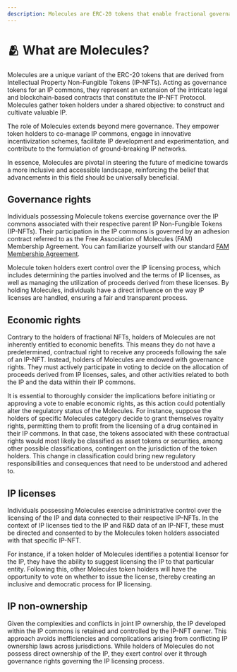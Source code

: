 ```yaml
---
description: Molecules are ERC-20 tokens that enable fractional governance over IP-NFTs.
---
```


# 🫂 What are Molecules?

Molecules are a unique variant of the ERC-20 tokens that are derived from Intellectual Property Non-Fungible Tokens (IP-NFTs). Acting as governance tokens for an IP commons, they represent an extension of the intricate legal and blockchain-based contracts that constitute the IP-NFT Protocol. Molecules gather token holders under a shared objective: to construct and cultivate valuable IP.

The role of Molecules extends beyond mere governance. They empower token holders to co-manage IP commons, engage in innovative incentivization schemes, facilitate IP development and experimentation, and contribute to the formulation of ground-breaking IP networks.

In essence, Molecules are pivotal in steering the future of medicine towards a more inclusive and accessible landscape, reinforcing the belief that advancements in this field should be universally beneficial.

## Governance rights

Individuals possessing Molecule tokens exercise governance over the IP commons associated with their respective parent IP Non-Fungible Tokens (IP-NFTs). Their participation in the IP commons is governed by an adhesion contract referred to as the Free Association of Molecules (FAM) Membership Agreement. You can familiarize yourself with our standard [FAM Membership Agreement](https://github.com/moleculeprotocol/Legal-Contracts/blob/main/FAM%20Agreements/FAM%20Agreement.pdf).

Molecule token holders exert control over the IP licensing process, which includes determining the parties involved and the terms of IP licenses, as well as managing the utilization of proceeds derived from these licenses. By holding Molecules, individuals have a direct influence on the way IP licenses are handled, ensuring a fair and transparent process.

## Economic rights

Contrary to the holders of fractional NFTs, holders of Molecules are not inherently entitled to economic benefits. This means they do not have a predetermined, contractual right to receive any proceeds following the sale of an IP-NFT. Instead, holders of Molecules are endowed with governance rights. They must actively participate in voting to decide on the allocation of proceeds derived from IP licenses, sales, and other activities related to both the IP and the data within their IP commons.

It is essential to thoroughly consider the implications before initiating or approving a vote to enable economic rights, as this action could potentially alter the regulatory status of the Molecules. For instance, suppose the holders of specific Molecules category decide to grant themselves royalty rights, permitting them to profit from the licensing of a drug contained in their IP commons. In that case, the tokens associated with these contractual rights would most likely be classified as asset tokens or securities, among other possible classifications, contingent on the jurisdiction of the token holders. This change in classification could bring new regulatory responsibilities and consequences that need to be understood and adhered to.

## IP licenses

Individuals possessing Molecules exercise administrative control over the licensing of the IP and data connected to their respective IP-NFTs. In the context of IP licenses tied to the IP and R\&D data of an IP-NFT, these must be directed and consented to by the Molecules token holders associated with that specific IP-NFT.

For instance, if a token holder of Molecules identifies a potential licensor for the IP, they have the ability to suggest licensing the IP to that particular entity. Following this, other Molecules token holders will have the opportunity to vote on whether to issue the license, thereby creating an inclusive and democratic process for IP licensing.

## IP non-ownership

Given the complexities and conflicts in joint IP ownership, the IP developed within the IP commons is retained and controlled by the IP-NFT owner. This approach avoids inefficiencies and complications arising from conflicting IP ownership laws across jurisdictions. While holders of Molecules do not possess direct ownership of the IP, they exert control over it through governance rights governing the IP licensing process.

